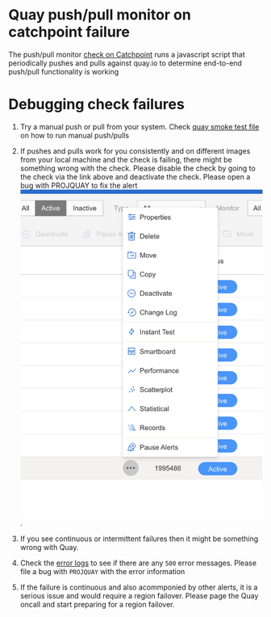 #  Quay push/pull monitor on catchpoint failure

The push/pull monitor [check on Catchpoint](https://portal.catchpoint.com/ui/Symphony/ControlCenter/Tests/Test/1995486/Properties) runs a javascript script that periodically pushes and pulls against quay.io to determine end-to-end push/pull functionality is working

# Debugging check failures

1. Try a manual push or pull from your system. Check [quay smoke test file](quay-smoke-test.md) on how to run manual push/pulls

2. If pushes and pulls work for you consistently and on different images from
   your local machine and the check is failing, there might be something wrong
   with the check. Please disable the check by going to the check via the link above and deactivate the check. Please open a bug with PROJQUAY to fix the alert ![deactivate check](./assets/catchpoint-dactivate.png). 
   

3. If you see continuous or intermittent failures then it might be something wrong with Quay. 
4. Check the [error logs](../quayio.md#application-logs) to see if there are any `500` error messages. Please file a bug with `PROJQUAY` with the error information
5. If the failure is continuous and also acommponied by other alerts, it is a serious issue and would require a region failover. Please page the Quay oncall and start preparing for a region failover.

